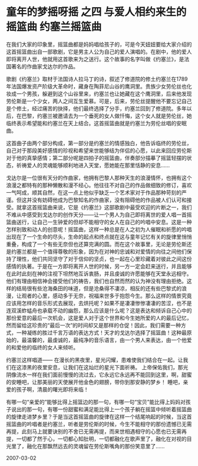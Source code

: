 # 童年的梦摇呀摇 之四 与爱人相约来生的摇篮曲 约塞兰摇篮曲

在我们大家的印象里，摇篮曲都是妈妈唱给孩子的，可是今天妞妞要给大家介绍的这首摇篮曲出自一部歌剧，它是男主人公为自己的爱人演唱的。在剧中，他的爱人即将离开人世，他就用这首歌来为之送行。这个故事的名字叫做《约塞兰》，是法国著名的作曲家戈达尔的作品。

歌剧《约塞兰》取材于法国诗人拉马丁的诗，叙述了修道院的修土约塞兰在1789年法国爆发资产阶级大革命时，藏身在陶菲尼山谷的鹰洞里。贵族少女劳伦丝也化妆成一个男孩，躲避到这个山谷里来，约塞兰也让她藏在这个鹰洞里，后来他发现劳伦斯是一个少女，两人之间互生爱慕。可是，后来，劳伦丝提醒他不要忘记自己是个修土，经过痛苦的抉择，他们最终选择了分手，约塞兰回到了修道院。多年以后，在巴黎，约塞兰被邀请去为一个垂死的女人做忏悔，这个女人就是劳伦丝，她临终表示希望能和约塞兰在天上结合。这首摇篮曲就是约塞兰为劳伦丝唱的安眠曲。

这首曲子由两个部分构成，第一部分是约塞兰的情感独白，他告诉临终的劳伦丝，自己对于那段美好感情的珍视和希望来世能够结为伴侣的心愿，以此来回应劳伦斯对于他的真挚感情；第二部分呢是四拍子的摇篮曲，伴奏部分描摹了摇篮轻摆的状态，祈祷爱人的灵魂能够顺利地进入天堂，愿她能在那里恬静的安息……

戈达尔是一位很有天分的作曲家，他拥有巴黎人那种天生的浪漫情怀，也拥有这个浪漫之都特有的那种懒散和漫不经心。他往往不对自己的作品做细致的修订，喜欢一气呵成，顺其自然，在这一点上他似乎缺乏一个艺术家对于作品那种苛刻的严谨。但这并没有妨碍他成为巴黎知名的作曲家，没有阻碍他的作品被人们认可和接受。就拿这首摇篮曲来说，它是《约塞兰》这部歌剧中最受欢迎的片断之一，我们不难从中感受到戈达尔的创作天分——让一个男人为自己即将离世的爱人唱一首摇篮曲送行，让自己一生钟爱的但却不能相守的女人在自己的吟唱中安息。这是一种怎样别致和动人的创意呢！摇篮曲，这样一种总是在人之初为人催眠和祈愿的吟唱出现在了一个生命的尽头，生命的起点和终点就在这与童年记忆有关的旋律里悄悄重叠，构成了一个有些无奈但也还算完满的圆。而在这个故事里，无论是劳伦斯还是约塞兰都是一个值得尊敬的形象，因为在对神的忠诚和对爱情的向往之间他们保持了理性，他们共同坚守了对于信仰的坚贞，也一起在心里珍藏着对彼此之间这份感情的执著。于是在一方即将离开人世的时候，另一方一定会赶来送行，并且能够在此时此刻在神的注视下坦然地互诉衷肠，并且虔诚的许愿能够在天堂永远相守。他们有理由相信神会接受他们的祷告，我们也自然而然的认为神没有理由拒绝。这样的结局很有些沧海桑田的味道，但是沧桑得不凄凉，相反的还有些巴黎式的浪漫，让观者的心里，感动多于无奈，祝福来世多于抱怨今生。那么这样的情景究竟应该用怎样的音乐形式去展现，去烘托呢？如果不是凄凄惨惨凄凄的苦涩，也不是连双溪蚱蜢舟也承载不动的幽怨，那么应该是什么呢？这是表达和倾诉自己心中的那份爱意的最后一次机会，这是爱人对于这个世界和今生她所爱的人的最后记忆，然而留给这珍贵的“最后一次”的时间却又是那样的仓促！因此，我们需要一种方式，一种凝练的胜过千言万语的表达方式！天才的戈达尔选择了摇篮曲！这种最原始的，最温馨的，最虔诚的，最纯净的音乐语言，由一个男人来表达，由一个他爱的和爱他的临终的女人来倾听。

约塞兰这样唱道——
在漫长的黑夜里，星光闪耀，患难使我们结合在一起。让我们在这漆黑的夜里安息，让我们在这灿烂的星光下面祈祷。
上帝保佑我们，那光阴像流水一样在我们面前慢慢的流过去，它永远它永远再不能回到这里，啊，甜蜜的安睡吧，让那美丽的天使展开他金色的翅膀，带你到那安静的梦乡！
睡吧，亲爱的孩子啊，清晨的曙光即将来临！

有哪一句“亲爱的”能够比得上摇篮边的那一句，有哪一句“宝贝”能比得上妈妈对孩子说出的那一句，有哪一份甜蜜和满足能比得上一个孩子躺在摇篮中倾听着摇篮曲的旋律走进梦乡里？于是当这首摇篮曲的旋律在这样一个结尾响起的时候，当这首摇篮曲的吟唱者是约塞兰，听者是劳伦斯的时候，今生不能相守的那份遗憾已无需再提，此刻马上就要诀别的不舍已无需再提，而来世相遇相守的心愿也已无需再提，一切都了然于心，一切都心知肚明，一切都融化在歌声里了，融化在对视的目光里了，融化在那飘然远去的灵魂留在劳伦斯嘴角的那份笑意里了……







2007-03-02